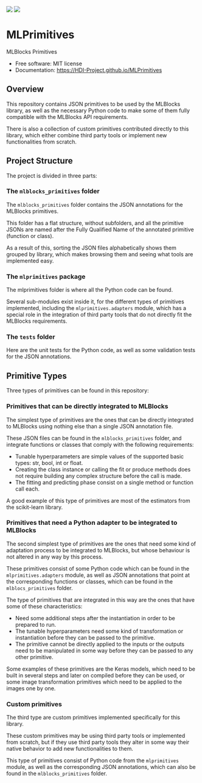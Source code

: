 [![][pypi-img]][pypi-url] [![][travis-img]][travis-url]

# MLPrimitives

MLBlocks Primitives

- Free software: MIT license
- Documentation: https://HDI-Project.github.io/MLPrimitives

[travis-img]: https://travis-ci.org/HDI-Project/MLPrimitives.svg?branch=master
[travis-url]: https://travis-ci.org/HDI-Project/MLPrimitives
[pypi-img]: https://img.shields.io/pypi/v/mlprimitives.svg
[pypi-url]: https://pypi.python.org/pypi/mlprimitives


## Overview

This repository contains JSON primitives to be used by the MLBlocks library, as well as the
necessary Python code to make some of them fully compatible with the MLBlocks API requirements.

There is also a collection of custom primitives contributed directly to this library, which
either combine third party tools or implement new functionalities from scratch.

## Project Structure

The project is divided in three parts:

### The `mlblocks_primitives` folder

The `mlblocks_primitives` folder contains the JSON annotations for the MLBlocks primitives.

This folder has a flat structure, without subfolders, and all the primitive JSONs are named
after the Fully Qualified Name of the annotated primitive (function or class).

As a result of this, sorting the JSON files alphabetically shows them grouped by library, which
makes browsing them and seeing what tools are implemented easy.

### The `mlprimitives` package

The mlprimitives folder is where all the Python code can be found.

Several sub-modules exist inside it, for the different types of primitives implemented, including
the `mlprimitives.adapters` module, which has a special role in the integration of third
party tools that do not directly fit the MLBlocks requirements.

### The `tests` folder

Here are the unit tests for the Python code, as well as some validation tests for the JSON
annotations.

## Primitive Types

Three types of primitives can be found in this repository:

### Primitives that can be directly integrated to MLBlocks

The simplest type of primitives are the ones that can be directly integrated to MLBlocks
using nothing else than a single JSON annotation file.

These JSON files can be found in the `mlblocks_primitives` folder, and integrate functions
or classes that comply with the following requirements:

* Tunable hyperparameters are simple values of the supported basic types: str, bool, int or float.
* Creating the class instance or calling the fit or produce methods does not require building
  any complex structure before the call is made.
* The fitting and predicting phase consist on a single method or function call each.

A good example of this type of primitives are most of the estimators from the scikit-learn
library.

### Primitives that need a Python adapter to be integrated to MLBlocks

The second simplest type of primitives are the ones that need some kind of adaptation process
to be integrated to MLBlocks, but whose behaviour is not altered in any way by this process.

These primitives consist of some Python code which can be found in the `mlprimitives.adapters`
module, as well as JSON annotations that point at the corresponding functions or classes,
which can be found in the `mlblocs_primitives` folder.

The type of primitives that are integrated in this way are the ones that have some of these
characteristics:

* Need some additional steps after the instantiation in order to be prepared to run.
* The tunable hyperparameters need some kind of transformation or instantiation before they can
  be passed to the primitive.
* The primitive cannot be directly applied to the inputs or the outputs need to be manipulated in
  some way before they can be passed to any other primitive.

Some examples of these primitives are the Keras models, which need to be built in several steps
and later on compiled before they can be used, or some image transformation primitives which
need to be applied to the images one by one.

### Custom primitives

The third type are custom primitives implemented specifically for this library.

These custom primitives may be using third party tools or implemented from scratch, but if they
use third party tools they alter in some way their native behavior to add new functionalities
to them.

This type of primitives consist of Python code from the `mlprimitives` module, as well as the
corresponding JSON annotations, which can also be found in the `mlblocks_primitives` folder.
